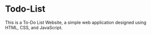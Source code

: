 # Todo-List
This is a To-Do List Website, a simple web application designed using HTML, CSS, and JavaScript.
